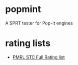 # popmint
 A SPRT tester for Pop-It engines
# rating lists
 - [PMRL STC Full Rating list](https://github.com/Dragjon/popmint/blob/main/PMRL_STC.md)
